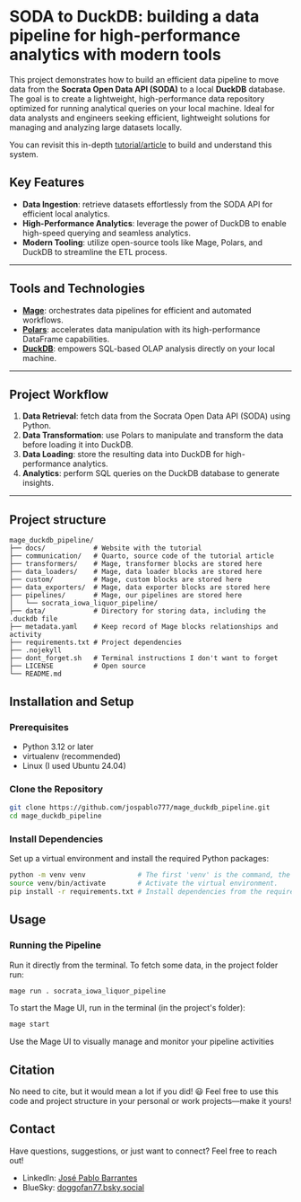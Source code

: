 # SODA to DuckDB: building a data pipeline for high-performance analytics with modern tools


This project demonstrates how to build an efficient data pipeline to move data from the **Socrata Open Data API (SODA)** to a local **DuckDB** database. The goal is to create a lightweight, high-performance data repository optimized for running analytical queries on your local machine. Ideal for data analysts and engineers seeking efficient, lightweight solutions for managing and analyzing large datasets locally.

You can revisit this in-depth [tutorial/article](https://jospablo777.github.io/mage_duckdb_pipeline/data_pipeline_mage.html) to build and understand this system.

## Key Features

- **Data Ingestion**: retrieve datasets effortlessly from the SODA API for efficient local analytics.
- **High-Performance Analytics**: leverage the power of DuckDB to enable high-speed querying and seamless analytics.
- **Modern Tooling**: utilize open-source tools like Mage, Polars, and DuckDB to streamline the ETL process.

---

## Tools and Technologies

- **[Mage](https://www.mage.ai/)**: orchestrates data pipelines for efficient and automated workflows.
- **[Polars](https://www.pola.rs/)**: accelerates data manipulation with its high-performance DataFrame capabilities.
- **[DuckDB](https://duckdb.org/)**: empowers SQL-based OLAP analysis directly on your local machine.

---

## Project Workflow

1. **Data Retrieval**: fetch data from the Socrata Open Data API (SODA) using Python.
2. **Data Transformation**: use Polars to manipulate and transform the data before loading it into DuckDB.
3. **Data Loading**: store the resulting data into DuckDB for high-performance analytics.
4. **Analytics**: perform SQL queries on the DuckDB database to generate insights.

---

## Project structure

```
mage_duckdb_pipeline/
├── docs/            # Website with the tutorial
├── communication/   # Quarto, source code of the tutorial article
├── transformers/    # Mage, transformer blocks are stored here
├── data_loaders/    # Mage, data loader blocks are stored here
├── custom/          # Mage, custom blocks are stored here
├── data_exporters/  # Mage, data exporter blocks are stored here
├── pipelines/       # Mage, our pipelines are stored here
│   └── socrata_iowa_liquor_pipeline/
├── data/            # Directory for storing data, including the .duckdb file
├── metadata.yaml    # Keep record of Mage blocks relationships and activity
├── requirements.txt # Project dependencies
├── .nojekyll
├── dont_forget.sh   # Terminal instructions I don't want to forget
├── LICENSE          # Open source
└── README.md

```

## Installation and Setup

### Prerequisites
- Python 3.12 or later
- virtualenv (recommended)
- Linux (I used Ubuntu 24.04)

### Clone the Repository
```bash
git clone https://github.com/jospablo777/mage_duckdb_pipeline.git
cd mage_duckdb_pipeline
```
### Install Dependencies
Set up a virtual environment and install the required Python packages:

```bash
python -m venv venv             # The first 'venv' is the command, the second is the name of the folder for the virtual environment.
source venv/bin/activate        # Activate the virtual environment.
pip install -r requirements.txt # Install dependencies from the requirements file.
```


## Usage

### Running the Pipeline

Run it directly from the terminal. To fetch some data, in the project folder run:

```bash
mage run . socrata_iowa_liquor_pipeline
```

To start the Mage UI, run in the terminal (in the project's folder):
```bash
mage start
```

Use the Mage UI to visually manage and monitor your pipeline activities

## Citation

No need to cite, but it would mean a lot if you did! 😃 Feel free to use this code and project structure in your personal or work projects—make it yours!

## Contact

Have questions, suggestions, or just want to connect? Feel free to reach out!

- LinkedIn: [José Pablo Barrantes](https://www.linkedin.com/in/jose-barrantes/)
- BlueSky: [doggofan77.bsky.social](https://bsky.app/profile/doggofan77.bsky.social)